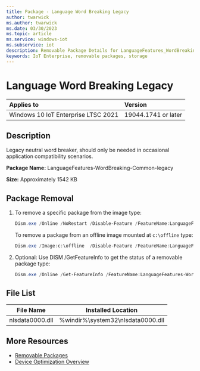 ```yaml
---
title: Package - Language Word Breaking Legacy
author: twarwick
ms.author: twarwick
ms.date: 03/30/2023
ms.topic: article
ms.service: windows-iot
ms.subservice: iot
description: Removable Package Details for LanguageFeatures_WordBreaking_Common_Legacy
keywords: IoT Enterprise, removable packages, storage
---
```


# Language Word Breaking Legacy

| Applies to                          |  Version            |
|:------------------------------------|:--------------------|
| Windows 10 IoT Enterprise LTSC 2021 | 19044.1741 or later |

## Description  

Legacy neutral word breaker, should only be needed in occasional application compatibility scenarios.

**Package Name:** LanguageFeatures-WordBreaking-Common-legacy  

**Size:** Approximately 1542 KB

## Package Removal

1. To remove a specific package from the image type:

   ```powershell
   Dism.exe /Online /NoRestart /Disable-Feature /FeatureName:LanguageFeatures-WordBreaking-Common-legacy /PackageName:@Package
   ````

   To remove a package from an offline image mounted at `c:\offline` type:

   ```powershell
   Dism.exe /Image:c:\offline  /Disable-Feature /FeatureName:LanguageFeatures-WordBreaking-Common-legacy /PackageName:@Package
   ```

1. Optional: Use DISM /GetFeatureInfo to get the status of a removable package type:

   ```powershell
   Dism.exe /Online /Get-FeatureInfo /FeatureName:LanguageFeatures-WordBreaking-Common-legacy /PackageName:@Package
   ````

## File List

| File Name | Installed Location |
|-----------|--------------------|
| nlsdata0000.dll | %windir%\system32\nlsdata0000.dll |

## More Resources

- [Removable Packages](../Removable-Packages.md)
- [Device Optimization Overview](../Overview.md)
